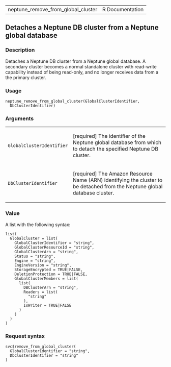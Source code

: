 <table style="width: 100%;">
<tbody>
<tr class="odd">
<td>neptune_remove_from_global_cluster</td>
<td style="text-align: right;">R Documentation</td>
</tr>
</tbody>
</table>

## Detaches a Neptune DB cluster from a Neptune global database

### Description

Detaches a Neptune DB cluster from a Neptune global database. A
secondary cluster becomes a normal standalone cluster with read-write
capability instead of being read-only, and no longer receives data from
a the primary cluster.

### Usage

    neptune_remove_from_global_cluster(GlobalClusterIdentifier,
      DbClusterIdentifier)

### Arguments

<table>
<colgroup>
<col style="width: 35%" />
<col style="width: 65%" />
</colgroup>
<tbody>
<tr class="odd">
<td><code
id="neptune_remove_from_global_cluster_:_GlobalClusterIdentifier">GlobalClusterIdentifier</code></td>
<td><p>[required] The identifier of the Neptune global database from
which to detach the specified Neptune DB cluster.</p></td>
</tr>
<tr class="even">
<td><code
id="neptune_remove_from_global_cluster_:_DbClusterIdentifier">DbClusterIdentifier</code></td>
<td><p>[required] The Amazon Resource Name (ARN) identifying the cluster
to be detached from the Neptune global database cluster.</p></td>
</tr>
</tbody>
</table>

### Value

A list with the following syntax:

    list(
      GlobalCluster = list(
        GlobalClusterIdentifier = "string",
        GlobalClusterResourceId = "string",
        GlobalClusterArn = "string",
        Status = "string",
        Engine = "string",
        EngineVersion = "string",
        StorageEncrypted = TRUE|FALSE,
        DeletionProtection = TRUE|FALSE,
        GlobalClusterMembers = list(
          list(
            DBClusterArn = "string",
            Readers = list(
              "string"
            ),
            IsWriter = TRUE|FALSE
          )
        )
      )
    )

### Request syntax

    svc$remove_from_global_cluster(
      GlobalClusterIdentifier = "string",
      DbClusterIdentifier = "string"
    )
